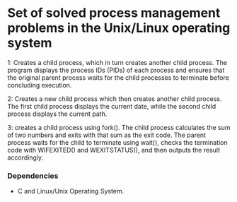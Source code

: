 # Set of solved process management problems in the Unix/Linux operating system

1: Creates a child process, which in turn creates another child process. The program displays the process IDs (PIDs) of each process and ensures that the original parent process waits for the child processes to terminate before concluding execution.

2: Creates a new child process which then creates another child process. The first child process displays the current date, while the second child process displays the current path. 

3: creates a child process using fork(). The child process calculates the sum of two numbers and exits with that sum as the exit code. The parent process waits for the child to terminate using wait(), checks the termination code with WIFEXITED() and WEXITSTATUS(), and then outputs the result accordingly.

### Dependencies

* C and Linux/Unix Operating System.
